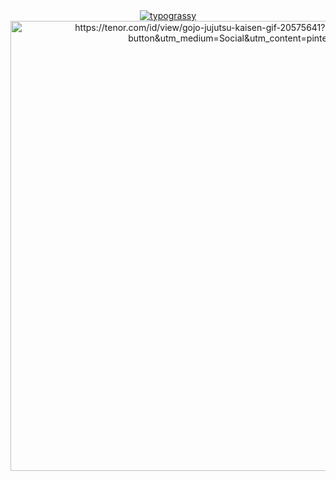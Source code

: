 <div align="center">
  <a href="https://github.com/kawarimidoll/typograssy">
    <img alt="typograssy" src="https://typograssy.deno.dev/api?text=AQSHA&l0NASUTION&l0=none&l1=800080&bg=000000&frame=none&speed=100&comment=">
  </a>
</div>
<div align="center">
  <img width="720" height="auto" alt="https://tenor.com/id/view/gojo-jujutsu-kaisen-gif-20575641?utm_source=share-button&utm_medium=Social&utm_content=pinterest">
</div>
